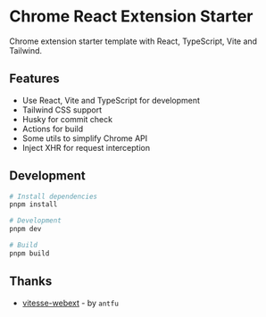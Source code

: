 # Chrome React Extension Starter

Chrome extension starter template with React, TypeScript, Vite and Tailwind.

## Features

- Use React, Vite and TypeScript for development
- Tailwind CSS support
- Husky for commit check
- Actions for build
- Some utils to simplify Chrome API
- Inject XHR for request interception

## Development

```bash
# Install dependencies
pnpm install

# Development
pnpm dev

# Build
pnpm build
```

## Thanks

- [vitesse-webext](https://github.com/antfu-collective/vitesse-webext) - by `antfu`
